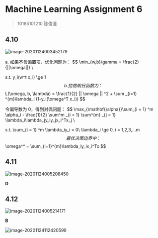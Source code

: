 # Machine Learning Assignment 6

> 10185101210 陈俊潼

## 4.10

![image-20201124003452179](https://billc.oss-cn-shanghai.aliyuncs.com/img/2020-11-24-KgqUEW.png)

a. 如果不含偏置项，优化问题为：
$$
\min_{w,b}\gamma = \frac{2}{||\omega||} \\

s.t. y_i(w^t x_i) \ge 1
$$
b. 拉格朗日函数为：
$$
L(\omega, b, \lambda) = \frac{1}{2} || \omega || ^2 + \sum _{i=1} ^{m}\lambda_i (1-y_i(\omega^T x_i))
$$


令偏导数为 0，得到对偶问题：
$$
\max_{\mathbf{\alpha}}\sum_{i = 1} ^m \alpha_i - \frac{1}{2} \sum^m _{i = 1} \sum^{m} _{j = 1} \lambda_i\lambda_jy_iy_jx_i^Tx_j \\

s.t. \sum_{i = 1} ^m \lambda_iy_i = 0\\
\lambda_i \ge 0, i = 1,2,3,...m
$$
最优决策边界中：
$$
\omega^* = \sum_{i=1}^{m}\lambda_iy_ix_i^Tx
$$

## 4.11

![image-20201124005208450](https://billc.oss-cn-shanghai.aliyuncs.com/img/2020-11-24-X1pdF3.png)

**D**

## 4.12

![image-20201124005214171](https://billc.oss-cn-shanghai.aliyuncs.com/img/2020-11-24-aOBr7t.png)

**B**

![image-20201124112420599](https://billc.oss-cn-shanghai.aliyuncs.com/img/2020-11-24-HcLFaO.png)